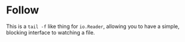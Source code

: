 # Follow

This is a `tail -f` like thing for `io.Reader`, allowing you to have a
simple, blocking interface to watching a file.

